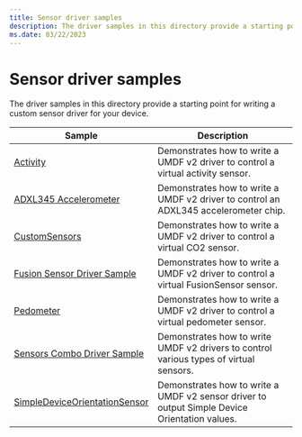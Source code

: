 ```yaml
---
title: Sensor driver samples
description: The driver samples in this directory provide a starting point for writing a custom sensor driver for your device.
ms.date: 03/22/2023
---
```


# Sensor driver samples

The driver samples in this directory provide a starting point for writing a custom sensor driver for your device.

| Sample | Description |
| --- | --- |
| [Activity](/samples/microsoft/windows-driver-samples/activity-sensor-driver-sample) | Demonstrates how to write a UMDF v2 driver to control a virtual activity sensor. |
| [ADXL345 Accelerometer](/samples/microsoft/windows-driver-samples/adxl345-accelerometer-sample-driver) | Demonstrates how to write a UMDF v2 driver to control an ADXL345 accelerometer chip. |
| [CustomSensors](/samples/microsoft/windows-driver-samples/custom-sensor-driver-sample) | Demonstrates how to write a UMDF v2 driver to control a virtual CO2 sensor. |
| [Fusion Sensor Driver Sample](/samples/microsoft/windows-driver-samples/fusion-sensor-driver-sample) | Demonstrates how to write a UMDF v2 driver to control a virtual FusionSensor sensor. |
| [Pedometer](/samples/microsoft/windows-driver-samples/pedometer-sensor-sample) | Demonstrates how to write a UMDF v2 driver to control a virtual pedometer sensor. |
| [Sensors Combo Driver Sample](/samples/microsoft/windows-driver-samples/sensors-combo-driver-sample) | Demonstrates how to write UMDF v2 drivers to control various types of virtual sensors. |
| [SimpleDeviceOrientationSensor](https://github.com/Microsoft/Windows-driver-samples/tree/main/sensors/SimpleDeviceOrientationSensor) | Demonstrates how to write a UMDF v2 sensor driver to output Simple Device Orientation values. |
